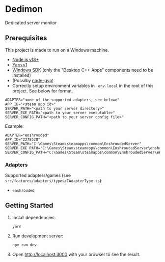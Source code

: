 # Dedimon

Dedicated server monitor

## Prerequisites

This project is made to run on a Windows machine.

- [Node.js v18+](https://nodejs.org)
- [Yarn v1](https://classic.yarnpkg.com)
- [Windows SDK](https://developer.microsoft.com/en-us/windows/downloads/windows-10-sdk/) (only the "Desktop C++ Apps" components need to be installed)
- (Possilby [node-gyp](https://github.com/nodejs/node-gyp))
- Correctly setup environment variables in `.env.local` in the root of this project. See below for format.

```dotenv
ADAPTER="<one of the supported adapters, see below>"
APP_ID="<steam app id>"
SERVER_PATH="<path to your server directory>"
SERVER_EXE_PATH="<path to your server executable>"
SERVER_CONFIG_PATH="<path to your server config file>"
```

Example:

```dotenv
ADAPTER="enshrouded"
APP_ID="2278520"
SERVER_PATH="C:\Games\Steam\steamapps\common\EnshroudedServer"
SERVER_EXE_PATH="C:\Games\Steam\steamapps\common\EnshroudedServer\enshrouded_server.exe"
SERVER_CONFIG_PATH="C:\Games\Steam\steamapps\common\EnshroudedServer\enshrouded_server.json"
```

### Adapters

Supported adapters/games (see `src/features/adapters/types/IAdapterType.ts`):

- `enshrouded`

## Getting Started

1. Install dependencies:
   ```bash
   yarn
   ```
2. Run development server:
   ```bash
   npm run dev
   ```
3. Open [http://localhost:3000](http://localhost:3000) with your browser to see the result.
